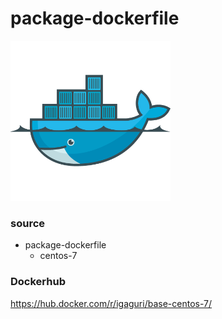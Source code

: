 # package-dockerfile

![](./icon.png)

### source

+ package-dockerfile
    + centos-7

### Dockerhub

https://hub.docker.com/r/igaguri/base-centos-7/
